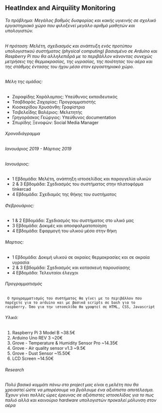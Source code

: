 ## HeatIndex and Airquility Monitoring

###### Το πρόβλημα: Mεγάλος βαθμός δυσφορίας και κακής υγιεινής σε σχολικό εργαστηριακό χώρο που φιλοξενεί μεγάλο αριθμό μαθητών και υπολογιστών.

###### Η πρόταση: Μελέτη, σχεδιασμός και ανάπτυξη ενός προτύπου υπολογιστικού συστήματος (physical computing) βασισμένο σε Arduino και Raspberry Pi που θα αλληλεπιδρά με το περιβάλλον κάνοντας συνεχώς μετρήσεις της θερμοκρασίας, της υγρασίας, της ποιότητας του αέρα και της στάθμης έντασης του ήχου μέσα στον εργαστηριακό χώρο.

###### Μέλη της ομάδας:
- Ζαραφίδης Χαράλαμπος: Υπεύθυνος εκπαιδευτικός
- Τσαβδαράς Ζαχαρίας: Προγραμματιστής
- Κιοσκερίδου Χρυσάνθη: Γραφίστρια
- Τσιβελεΐδης Βαλέριος: Μελετητής
- Γρηγοράσκος Γεώργιος: Υπεύθυνος documentation
- Σπυρίδης Ξενοφών: Social Media Manager

###### Χρονοδιάγραμμα
###### Ιανουάριος 2019 - Μάρτιος 2019

###### Ιανουάριος: 
- 1 Εβδομάδα: Μελέτη, ανάπτηξη ιστοσελίδας και παραγγελία υλικών
- 2 & 3 Εβδομάδα: Σχεδιασμός του συστήματος στην πλατοφόρμα tinkercad
- 4 Εβδομάδα: Σχεδιαμός της θήκης του συστήματος

###### Φεβρουάριος:
- 1 & 2 Εβδομάδα: Σχεδιασμός του συστήματος στο υλικό μας
- 3 Εβδομάδα: Δοκιμές και αποσφαλματοποίηση
- 4 Εβδομάδα: Εφαρμογή του υλικού μέσα στην θήκη

###### Μαρτιος:
- 1 Εβδομάδα: Δοκιμή υλικού σε ακραίες θερμοκρασίες και σε ακραία υγρασία
- 2 & 3 Εβδομάδα: Σχεδιασμός και κατασκευή παρουσίασης
- 4 Εβδομάδα: Τελευταίοι έλεγχοι

###### Προγραμματισμός
` Ο προγραμματισμός του συστήματος θα γίνει με το περιβάλλον που παρέχετε για το arduino και με βασικά scripts σε bash για το raspberry. Όσο για την ιστοσελίδα θα γραφτεί σε HTML, CSS, Javascript`  


###### Υλικά:
1. Raspberry Pi 3 Model B ~38.5€
2. Arduino Uno REV 3 ~20€
3. Grove - Temperature & Humidity Sensor Pro ~14.35€
4. Grove - Air quality sensor v1.3 ~9.5€
5. Grove - Dust Sensor ~15.50€
6. LCD Screen ~14.50€


###### Research
###### Πολύ βασικό κομμάτι πάνω στο project μας είναι η μελέτη που θα χρειαστεί ώστε να μπορέσουμε να βγάλουμε ένα αξιόπιστο αποτέλεσμα. Έχουν γίνει πολλές ώρες έρευνας σε αξιόπιστες ιστοσελίδας για το πως παλιό αλλά και καινούριο hardware υπολογιστών προκαλεί μόλυνση στον αέρα


